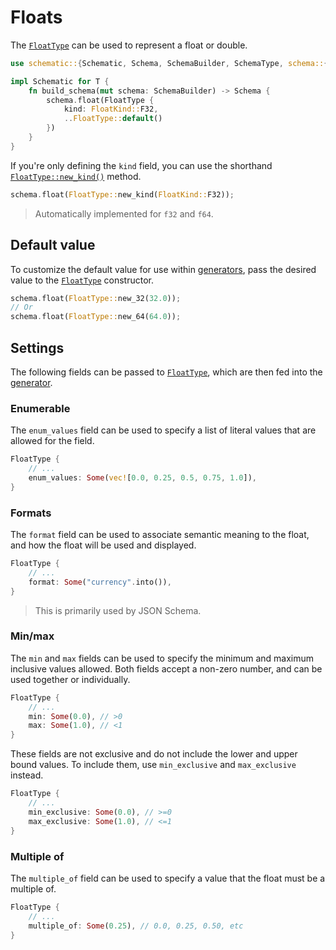 # Floats

The [`FloatType`][float] can be used to represent a float or double.

```rust
use schematic::{Schematic, Schema, SchemaBuilder, SchemaType, schema::{FloatType, FloatKind}};

impl Schematic for T {
	fn build_schema(mut schema: SchemaBuilder) -> Schema {
		schema.float(FloatType {
			kind: FloatKind::F32,
			..FloatType::default()
		})
	}
}
```

If you're only defining the `kind` field, you can use the shorthand
[`FloatType::new_kind()`](https://docs.rs/schematic/latest/schematic/struct.FloatType.html#method.new_kind)
method.

```rust
schema.float(FloatType::new_kind(FloatKind::F32));
```

> Automatically implemented for `f32` and `f64`.

## Default value

To customize the default value for use within [generators](./generator/index.md), pass the desired
value to the [`FloatType`][float] constructor.

```rust
schema.float(FloatType::new_32(32.0));
// Or
schema.float(FloatType::new_64(64.0));
```

## Settings

The following fields can be passed to [`FloatType`][float], which are then fed into the
[generator](./generator/index.md).

### Enumerable

The `enum_values` field can be used to specify a list of literal values that are allowed for the
field.

```rust
FloatType {
	// ...
	enum_values: Some(vec![0.0, 0.25, 0.5, 0.75, 1.0]),
}
```

### Formats

The `format` field can be used to associate semantic meaning to the float, and how the float will be
used and displayed.

```rust
FloatType {
	// ...
	format: Some("currency".into()),
}
```

> This is primarily used by JSON Schema.

### Min/max

The `min` and `max` fields can be used to specify the minimum and maximum inclusive values allowed.
Both fields accept a non-zero number, and can be used together or individually.

```rust
FloatType {
	// ...
	min: Some(0.0), // >0
	max: Some(1.0), // <1
}
```

These fields are not exclusive and do not include the lower and upper bound values. To include them,
use `min_exclusive` and `max_exclusive` instead.

```rust
FloatType {
	// ...
	min_exclusive: Some(0.0), // >=0
	max_exclusive: Some(1.0), // <=1
}
```

### Multiple of

The `multiple_of` field can be used to specify a value that the float must be a multiple of.

```rust
FloatType {
	// ...
	multiple_of: Some(0.25), // 0.0, 0.25, 0.50, etc
}
```

[float]: https://docs.rs/schematic/latest/schematic/schema/struct.FloatType.html
